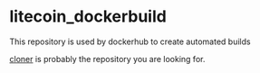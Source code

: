 # litecoin_dockerbuild
This repository is used by dockerhub to create automated builds

[cloner](https://github.com/coinclone/cloner "cloner") is probably the repository you are looking for.
